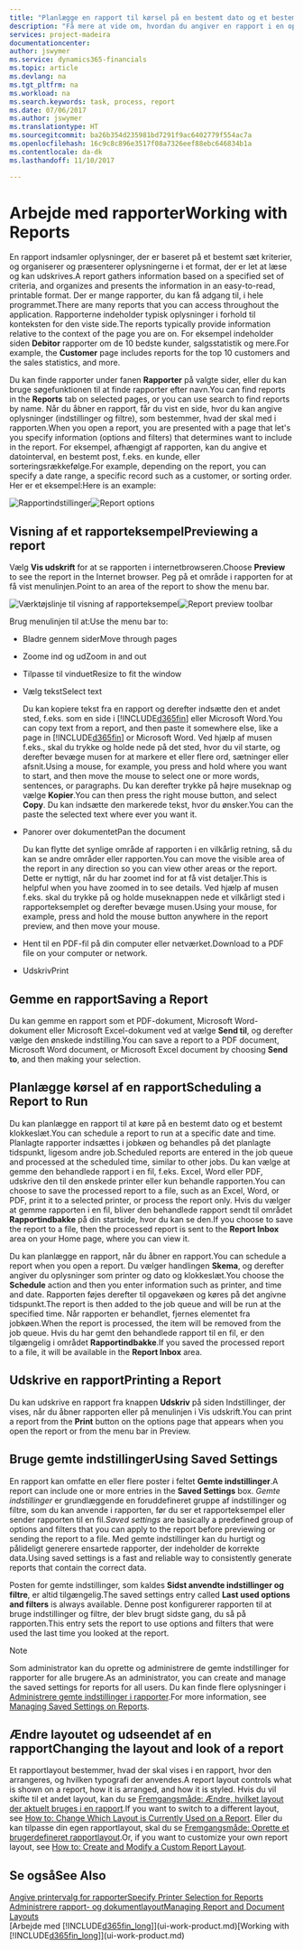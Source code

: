 ```yaml
---
title: "Planlægge en rapport til kørsel på en bestemt dato og et bestemt klokkeslæt | Microsoft Docs"
description: "Få mere at vide om, hvordan du angiver en rapport i en opgavekø og planlægger, at den skal afvikles på en bestemt dato og tidspunkt."
services: project-madeira
documentationcenter: 
author: jswymer
ms.service: dynamics365-financials
ms.topic: article
ms.devlang: na
ms.tgt_pltfrm: na
ms.workload: na
ms.search.keywords: task, process, report
ms.date: 07/06/2017
ms.author: jswymer
ms.translationtype: HT
ms.sourcegitcommit: ba26b354d235981bd7291f9ac6402779f554ac7a
ms.openlocfilehash: 16c9c8c896e3517f08a7326eef88ebc646834b1a
ms.contentlocale: da-dk
ms.lasthandoff: 11/10/2017

---
```

# <a name="working-with-reports"></a><span data-ttu-id="834bb-103">Arbejde med rapporter</span><span class="sxs-lookup"><span data-stu-id="834bb-103">Working with Reports</span></span>
<span data-ttu-id="834bb-104">En rapport indsamler oplysninger, der er baseret på et bestemt sæt kriterier, og organiserer og præsenterer oplysningerne i et format, der er let at læse og kan udskrives.</span><span class="sxs-lookup"><span data-stu-id="834bb-104">A report gathers information based on a specified set of criteria, and organizes and presents the information in an easy-to-read, printable format.</span></span> <span data-ttu-id="834bb-105">Der er mange rapporter, du kan få adgang til, i hele programmet.</span><span class="sxs-lookup"><span data-stu-id="834bb-105">There are many reports that you can access throughout the application.</span></span> <span data-ttu-id="834bb-106">Rapporterne indeholder typisk oplysninger i forhold til konteksten for den viste side.</span><span class="sxs-lookup"><span data-stu-id="834bb-106">The reports typically provide information relative to the context of the page you are on.</span></span> <span data-ttu-id="834bb-107">For eksempel indeholder siden **Debitor** rapporter om de 10 bedste kunder, salgsstatistik og mere.</span><span class="sxs-lookup"><span data-stu-id="834bb-107">For example, the **Customer** page includes reports for the top 10 customers and the sales statistics, and more.</span></span>

<span data-ttu-id="834bb-108">Du kan finde rapporter under fanen **Rapporter** på valgte sider, eller du kan bruge søgefunktionen til at finde rapporter efter navn.</span><span class="sxs-lookup"><span data-stu-id="834bb-108">You can find reports in the **Reports** tab on selected pages, or you can use search to find reports by name.</span></span> <span data-ttu-id="834bb-109">Når du åbner en rapport, får du vist en side, hvor du kan angive oplysninger (indstillinger og filtre), som bestemmer, hvad der skal med i rapporten.</span><span class="sxs-lookup"><span data-stu-id="834bb-109">When you open a report, you are presented with a page that let's you specify information (options and filters) that determines want to include in the report.</span></span> <span data-ttu-id="834bb-110">For eksempel, afhængigt af rapporten, kan du angive et datointerval, en bestemt post, f.eks. en kunde, eller sorteringsrækkefølge.</span><span class="sxs-lookup"><span data-stu-id="834bb-110">For example, depending on the report, you can specify a date range, a specific record such as a customer, or sorting order.</span></span> <span data-ttu-id="834bb-111">Her er et eksempel:</span><span class="sxs-lookup"><span data-stu-id="834bb-111">Here is an example:</span></span>

<span data-ttu-id="834bb-112">![Rapportindstillinger](media/report_options.png "Rapportindstillinger")</span><span class="sxs-lookup"><span data-stu-id="834bb-112">![Report options](media/report_options.png "Report options")</span></span>

## <a name="previewing-a-report"></a><span data-ttu-id="834bb-113">Visning af et rapporteksempel</span><span class="sxs-lookup"><span data-stu-id="834bb-113">Previewing a report</span></span>
<span data-ttu-id="834bb-114">Vælg **Vis udskrift** for at se rapporten i internetbrowseren.</span><span class="sxs-lookup"><span data-stu-id="834bb-114">Choose **Preview** to see the report in the Internet browser.</span></span> <span data-ttu-id="834bb-115">Peg på et område i rapporten for at få vist menulinjen.</span><span class="sxs-lookup"><span data-stu-id="834bb-115">Point to an area of the report to show the menu bar.</span></span>  

<span data-ttu-id="834bb-116">![Værktøjslinje til visning af rapporteksempel](media/report_viewer.png "Værktøjslinje til visning af rapporteksempel")</span><span class="sxs-lookup"><span data-stu-id="834bb-116">![Report preview toolbar](media/report_viewer.png "Report preview toolbar")</span></span>

<span data-ttu-id="834bb-117">Brug menulinjen til at:</span><span class="sxs-lookup"><span data-stu-id="834bb-117">Use the menu bar to:</span></span>

-   <span data-ttu-id="834bb-118">Bladre gennem sider</span><span class="sxs-lookup"><span data-stu-id="834bb-118">Move through pages</span></span>
-   <span data-ttu-id="834bb-119">Zoome ind og ud</span><span class="sxs-lookup"><span data-stu-id="834bb-119">Zoom in and out</span></span>
-   <span data-ttu-id="834bb-120">Tilpasse til vinduet</span><span class="sxs-lookup"><span data-stu-id="834bb-120">Resize to fit the window</span></span>
-   <span data-ttu-id="834bb-121">Vælg tekst</span><span class="sxs-lookup"><span data-stu-id="834bb-121">Select text</span></span>

    <span data-ttu-id="834bb-122">Du kan kopiere tekst fra en rapport og derefter indsætte den et andet sted, f.eks. som en side i [!INCLUDE[d365fin](includes/d365fin_md.md)] eller Microsoft Word.</span><span class="sxs-lookup"><span data-stu-id="834bb-122">You can copy text from a report, and then paste it somewhere else, like a page in [!INCLUDE[d365fin](includes/d365fin_md.md)] or Microsoft Word.</span></span>  <span data-ttu-id="834bb-123">Ved hjælp af musen f.eks., skal du trykke og holde nede på det sted, hvor du vil starte, og derefter bevæge musen for at markere et eller flere ord, sætninger eller afsnit.</span><span class="sxs-lookup"><span data-stu-id="834bb-123">Using a mouse, for example, you press and hold where you want to start, and then move the mouse to select one or more words, sentences, or paragraphs.</span></span> <span data-ttu-id="834bb-124">Du kan derefter trykke på højre museknap og vælge **Kopier**.</span><span class="sxs-lookup"><span data-stu-id="834bb-124">You can then press the right mouse button, and select **Copy**.</span></span> <span data-ttu-id="834bb-125">Du kan indsætte den markerede tekst, hvor du ønsker.</span><span class="sxs-lookup"><span data-stu-id="834bb-125">You can the paste the selected text where ever you want it.</span></span>
-   <span data-ttu-id="834bb-126">Panorer over dokumentet</span><span class="sxs-lookup"><span data-stu-id="834bb-126">Pan the document</span></span>

    <span data-ttu-id="834bb-127">Du kan flytte det synlige område af rapporten i en vilkårlig retning, så du kan se andre områder eller rapporten.</span><span class="sxs-lookup"><span data-stu-id="834bb-127">You can move the visible area of the report in any direction so you can view other areas or the report.</span></span> <span data-ttu-id="834bb-128">Dette er nyttigt, når du har zoomet ind for at få vist detaljer.</span><span class="sxs-lookup"><span data-stu-id="834bb-128">This is helpful when you have zoomed in to see details.</span></span>  <span data-ttu-id="834bb-129">Ved hjælp af musen f.eks. skal du trykke på og holde museknappen nede et vilkårligt sted i rapporteksemplet og derefter bevæge musen.</span><span class="sxs-lookup"><span data-stu-id="834bb-129">Using your mouse, for example, press and hold the mouse button anywhere in the report preview, and then move your mouse.</span></span>

-   <span data-ttu-id="834bb-130">Hent til en PDF-fil på din computer eller netværket.</span><span class="sxs-lookup"><span data-stu-id="834bb-130">Download to a PDF file on your computer or network.</span></span>
-   <span data-ttu-id="834bb-131">Udskriv</span><span class="sxs-lookup"><span data-stu-id="834bb-131">Print</span></span>


## <a name="saving-a-report"></a><span data-ttu-id="834bb-132">Gemme en rapport</span><span class="sxs-lookup"><span data-stu-id="834bb-132">Saving a Report</span></span>
<span data-ttu-id="834bb-133">Du kan gemme en rapport som et PDF-dokument, Microsoft Word-dokument eller Microsoft Excel-dokument ved at vælge **Send til**, og derefter vælge den ønskede indstilling.</span><span class="sxs-lookup"><span data-stu-id="834bb-133">You can save a report to a PDF document, Microsoft Word document, or Microsoft Excel document by choosing **Send to**, and then making your selection.</span></span>

## <a name="ScheduleReport"></a> <span data-ttu-id="834bb-134">Planlægge kørsel af en rapport</span><span class="sxs-lookup"><span data-stu-id="834bb-134">Scheduling a Report to Run</span></span>
<span data-ttu-id="834bb-135">Du kan planlægge en rapport til at køre på en bestemt dato og et bestemt klokkeslæt.</span><span class="sxs-lookup"><span data-stu-id="834bb-135">You can schedule a report to run at a specific date and time.</span></span> <span data-ttu-id="834bb-136">Planlagte rapporter indsættes i jobkøen og behandles på det planlagte tidspunkt, ligesom andre job.</span><span class="sxs-lookup"><span data-stu-id="834bb-136">Scheduled reports are entered in the job queue and processed at the scheduled time, similar to other jobs.</span></span> <span data-ttu-id="834bb-137">Du kan vælge at gemme den behandlede rapport i en fil, f.eks. Excel, Word eller PDF, udskrive den til den ønskede printer eller kun behandle rapporten.</span><span class="sxs-lookup"><span data-stu-id="834bb-137">You can choose to save the processed report to a file, such as an Excel, Word, or PDF, print it to a selected printer, or process the report only.</span></span> <span data-ttu-id="834bb-138">Hvis du vælger at gemme rapporten i en fil, bliver den behandlede rapport sendt til området **Rapportindbakke** på din startside, hvor du kan se den.</span><span class="sxs-lookup"><span data-stu-id="834bb-138">If you choose to save the report to a file, then the processed report is sent to the **Report Inbox** area on your Home page, where you can view it.</span></span>

<span data-ttu-id="834bb-139">Du kan planlægge en rapport, når du åbner en rapport.</span><span class="sxs-lookup"><span data-stu-id="834bb-139">You can schedule a report when you open a report.</span></span> <span data-ttu-id="834bb-140">Du vælger handlingen **Skema**, og derefter angiver du oplysninger som printer og dato og klokkeslæt.</span><span class="sxs-lookup"><span data-stu-id="834bb-140">You choose the **Schedule** action and then you enter information such as printer, and time and date.</span></span> <span data-ttu-id="834bb-141">Rapporten føjes derefter til opgavekøen og køres på det angivne tidspunkt.</span><span class="sxs-lookup"><span data-stu-id="834bb-141">The report is then added to the job queue and will be run at the specified time.</span></span> <span data-ttu-id="834bb-142">Når rapporten er behandlet, fjernes elementet fra jobkøen.</span><span class="sxs-lookup"><span data-stu-id="834bb-142">When the report is processed, the item will be removed from the job queue.</span></span> <span data-ttu-id="834bb-143">Hvis du har gemt den behandlede rapport til en fil, er den tilgængelig i området **Rapportindbakke**.</span><span class="sxs-lookup"><span data-stu-id="834bb-143">If you saved the processed report to a file, it will be available in the **Report Inbox** area.</span></span>

## <a name="PrintReport"></a><span data-ttu-id="834bb-144">Udskrive en rapport</span><span class="sxs-lookup"><span data-stu-id="834bb-144">Printing a Report</span></span>
<span data-ttu-id="834bb-145">Du kan udskrive en rapport fra knappen **Udskriv** på siden Indstillinger, der vises, når du åbner rapporten eller på menulinjen i Vis udskrift.</span><span class="sxs-lookup"><span data-stu-id="834bb-145">You can print a report from the **Print** button on the options page that appears when you open the report or from the menu bar in Preview.</span></span>

## <a name="using-saved-settings"></a><span data-ttu-id="834bb-146">Bruge gemte indstillinger</span><span class="sxs-lookup"><span data-stu-id="834bb-146">Using Saved Settings</span></span>
<span data-ttu-id="834bb-147">En rapport kan omfatte en eller flere poster i feltet **Gemte indstillinger**.</span><span class="sxs-lookup"><span data-stu-id="834bb-147">A report can include one or more entries in the **Saved Settings** box.</span></span> <span data-ttu-id="834bb-148">*Gemte indstillinger* er grundlæggende en foruddefineret gruppe af indstillinger og filtre, som du kan anvende i rapporten, før du ser et rapporteksempel eller sender rapporten til en fil.</span><span class="sxs-lookup"><span data-stu-id="834bb-148">*Saved settings* are basically a predefined group of options and filters that you can apply to the report before previewing or sending the report to a file.</span></span> <span data-ttu-id="834bb-149">Med gemte indstillinger kan du hurtigt og pålideligt generere ensartede rapporter, der indeholder de korrekte data.</span><span class="sxs-lookup"><span data-stu-id="834bb-149">Using saved settings is a fast and reliable way to consistently generate reports that contain the correct data.</span></span>

<span data-ttu-id="834bb-150">Posten for gemte indstillinger, som kaldes **Sidst anvendte indstillinger og filtre**, er altid tilgængelig.</span><span class="sxs-lookup"><span data-stu-id="834bb-150">The saved settings entry called **Last used options and filters** is always available.</span></span> <span data-ttu-id="834bb-151">Denne post konfigurerer rapporten til at bruge indstillinger og filtre, der blev brugt sidste gang, du så på rapporten.</span><span class="sxs-lookup"><span data-stu-id="834bb-151">This entry sets the report to use options and filters that were used the last time you looked at the report.</span></span>

>[!NOTE]
><span data-ttu-id="834bb-152">Som administrator kan du oprette og administrere de gemte indstillinger for rapporter for alle brugere.</span><span class="sxs-lookup"><span data-stu-id="834bb-152">As an administrator, you can create and manage the saved settings for reports for all users.</span></span> <span data-ttu-id="834bb-153">Du kan finde flere oplysninger i [Administrere gemte indstillinger i rapporter](reports-saving-reusing-settings.md).</span><span class="sxs-lookup"><span data-stu-id="834bb-153">For more information, see [Managing Saved Settings on Reports](reports-saving-reusing-settings.md).</span></span>

## <a name="changing-the-layout-and-look-of-a-report"></a><span data-ttu-id="834bb-154">Ændre layoutet og udseendet af en rapport</span><span class="sxs-lookup"><span data-stu-id="834bb-154">Changing the layout and look of a report</span></span>
<span data-ttu-id="834bb-155">Et rapportlayout bestemmer, hvad der skal vises i en rapport, hvor den arrangeres, og hvilken typografi der anvendes.</span><span class="sxs-lookup"><span data-stu-id="834bb-155">A report layout controls what is shown on a report, how it is arranged, and how it is styled.</span></span> <span data-ttu-id="834bb-156">Hvis du vil skifte til et andet layout, kan du se [Fremgangsmåde: Ændre, hvilket layout der aktuelt bruges i en rapport](ui-how-change-layout-currently-used-report.md).</span><span class="sxs-lookup"><span data-stu-id="834bb-156">If you want to switch to a different layout, see [How to: Change Which Layout is Currently Used on a Report](ui-how-change-layout-currently-used-report.md).</span></span> <span data-ttu-id="834bb-157">Eller du kan tilpasse din egen rapportlayout, skal du se [Fremgangsmåde: Oprette et brugerdefineret rapportlayout](ui-how-create-custom-report-layout.md).</span><span class="sxs-lookup"><span data-stu-id="834bb-157">Or, if you want to customize your own report layout, see [How to: Create and Modify a Custom Report Layout](ui-how-create-custom-report-layout.md).</span></span>

## <a name="see-also"></a><span data-ttu-id="834bb-158">Se også</span><span class="sxs-lookup"><span data-stu-id="834bb-158">See Also</span></span>
[<span data-ttu-id="834bb-159">Angive printervalg for rapporter</span><span class="sxs-lookup"><span data-stu-id="834bb-159">Specify Printer Selection for Reports</span></span>](ui-specify-printer-selection-reports.md)  
[<span data-ttu-id="834bb-160">Administrere rapport- og dokumentlayout</span><span class="sxs-lookup"><span data-stu-id="834bb-160">Managing Report and Document Layouts</span></span>](ui-manage-report-layouts.md)  
<span data-ttu-id="834bb-161">[Arbejde med [!INCLUDE[d365fin_long](includes/d365fin_long_md.md)]](ui-work-product.md)</span><span class="sxs-lookup"><span data-stu-id="834bb-161">[Working with [!INCLUDE[d365fin_long](includes/d365fin_long_md.md)]](ui-work-product.md)</span></span>

